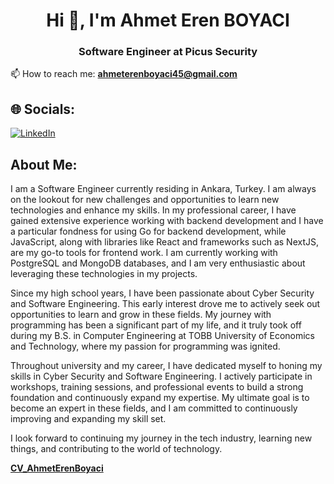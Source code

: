 <h1 align="center">Hi 👋, I'm Ahmet Eren BOYACI</h1>
<h3 align="center">Software Engineer at Picus Security</h3>

📫 How to reach me: **ahmeterenboyaci45@gmail.com**

## 🌐 Socials:
[![LinkedIn](https://img.shields.io/badge/LinkedIn-%230077B5.svg?logo=linkedin&logoColor=white)](https://linkedin.com/in/ahmet-eren-boyaci-99a943192)

## About Me:

I am a Software Engineer currently residing in Ankara, Turkey. I am always on the lookout for new challenges and opportunities to learn new technologies and enhance my skills. In my professional career, I have gained extensive experience working with backend development and I have a particular fondness for using Go for backend development, while JavaScript, along with libraries like React and frameworks such as NextJS, are my go-to tools for frontend work. I am currently working with PostgreSQL and MongoDB databases, and I am very enthusiastic about leveraging these technologies in my projects.

Since my high school years, I have been passionate about Cyber Security and Software Engineering. This early interest drove me to actively seek out opportunities to learn and grow in these fields. My journey with programming has been a significant part of my life, and it truly took off during my B.S. in Computer Engineering at TOBB University of Economics and Technology, where my passion for programming was ignited.

Throughout university and my career, I have dedicated myself to honing my skills in Cyber Security and Software Engineering. I actively participate in workshops, training sessions, and professional events to build a strong foundation and continuously expand my expertise. My ultimate goal is to become an expert in these fields, and I am committed to continuously improving and expanding my skill set.

I look forward to continuing my journey in the tech industry, learning new things, and contributing to the world of technology.

**[CV_AhmetErenBoyaci](./CV_AhmetErenBoyaci.pdf)**

